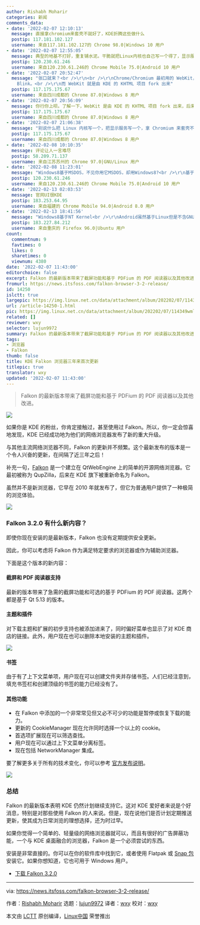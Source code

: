 ```yaml
---
author: Rishabh Moharir
categories: 新闻
comments_data:
- date: '2022-02-07 12:10:13'
  message: 直接拿chromium来套壳不就好了，KDE折腾这些做什么
  postip: 117.181.102.127
  username: 来自117.181.102.127的 Chrome 98.0|Windows 10 用户
- date: '2022-02-07 12:55:05'
  message: 典型的地基不打好，重复铺水泥。干脆就把Linux内核也自己写一个得了，显示服务也写一个，做个3k系统不好?
  postip: 120.230.61.246
  username: 来自120.230.61.246的 Chrome Mobile 75.0|Android 10 用户
- date: '2022-02-07 20:52:47'
  message: "张口就来？<br />\r\n<br />\r\nChrome/Chromium 最初用的 WebKit，后来基于 WebKit 自己搞了个
    Blink。<br />\r\n而 WebKit 就是由 KDE 的 KHTML 项目 fork 出来"
  postip: 117.175.175.67
  username: 来自四川成都的 Chrome 87.0|Windows 8 用户
- date: '2022-02-07 20:56:09'
  message: 你行你上呗。了解一下，WebKit 是由 KDE 的 KHTML 项目 fork 出来，后来基于 WebKit 才有了 Blink。
  postip: 117.175.175.67
  username: 来自四川成都的 Chrome 87.0|Windows 8 用户
- date: '2022-02-07 21:06:38'
  message: "别说什么把 Linux 内核写一个，把显示服务写一个，拿 Chromium 来套壳不就好了。<br />\r\nGoogle 巴不得这些浏览器多一点，这样就不会被反垄断调查了。"
  postip: 117.175.175.67
  username: 来自四川成都的 Chrome 87.0|Windows 8 用户
- date: '2022-02-08 10:10:35'
  message: 评论让人一言难尽
  postip: 58.209.71.137
  username: 来自江苏苏州的 Chrome 97.0|GNU/Linux 用户
- date: '2022-02-08 11:23:01'
  message: "Windows8基于MSDOS，不见你用它MSDOS，却用Windows8?<br />\r\n基于又有什么用?安卓基于Linux，Mac基于BSD，不见得后者比前者好用受欢迎"
  postip: 120.230.61.246
  username: 来自120.230.61.246的 Chrome Mobile 75.0|Android 10 用户
- date: '2022-02-13 02:03:53'
  message: 官网UI很KDE
  postip: 183.253.64.95
  username: 来自福建的 Chrome Mobile 94.0|Android 8.0 用户
- date: '2022-02-13 18:41:56'
  message: "Windows8基于NT Kernel<br />\r\nAndroid虽然基于Linux但是不含GNU组件(GNU/Linux)<br />\r\nMacOS基于XNU内核,与BSD已经有显著区别了"
  postip: 183.227.84.212
  username: 来自重庆的 Firefox 96.0|Ubuntu 用户
count:
  commentnum: 9
  favtimes: 0
  likes: 0
  sharetimes: 0
  viewnum: 4380
date: '2022-02-07 11:43:00'
editorchoice: false
excerpt: Falkon 的最新版本带来了截屏功能和基于 PDFium 的 PDF 阅读器以及其他改进。
fromurl: https://news.itsfoss.com/falkon-browser-3-2-release/
id: 14250
islctt: true
largepic: https://img.linux.net.cn/data/attachment/album/202202/07/114349wmlgigmk3qq3hh9l.png
url: /article-14250-1.html
pic: https://img.linux.net.cn/data/attachment/album/202202/07/114349wmlgigmk3qq3hh9l.png.thumb.jpg
related: []
reviewer: wxy
selector: lujun9972
summary: Falkon 的最新版本带来了截屏功能和基于 PDFium 的 PDF 阅读器以及其他改进。
tags:
- 浏览器
- Falkon
thumb: false
title: KDE Falkon 浏览器三年来首次更新
titlepic: true
translator: wxy
updated: '2022-02-07 11:43:00'
---
```



> 
> Falkon 的最新版本带来了截屏功能和基于 PDFium 的 PDF 阅读器以及其他改进。
> 
> 
> 


![](/data/attachment/album/202202/07/114349wmlgigmk3qq3hh9l.png)


如果你是 KDE 的粉丝，你肯定接触过，甚至使用过 Falkon。所以，你一定会惊喜地发现，KDE 已经成功地为他们的网络浏览器发布了新的重大升级。


与其他主流网络浏览器不同，Falkon 的更新并不频繁。这个最新发布的版本是一个令人兴奋的更新，在间隔了近三年之后！


补充一句，[Falkon](https://itsfoss.com/falkon-browser/) 是一个建立在 QtWebEngine 上的简单的开源网络浏览器。它最初被称为 QupZilla，后来在 KDE 旗下被重新命名为 Falkon。


虽然并不是新浏览器，它早在 2010 年就发布了，但它为普通用户提供了一种极简的浏览体验。


![](/data/attachment/album/202202/07/114350kff0ao08oyatz61t.png)


### Falkon 3.2.0 有什么新内容？


即使你现在安装的是最新版本，Falkon 也没有定期提供安全更新。


因此，你可以考虑将 Falkon 作为满足特定要求的浏览器或作为辅助浏览器。


下面是这个版本的新内容：


#### 截屏和 PDF 阅读器支持


最新的版本带来了急需的截屏功能和可选的基于 PDFium 的 PDF 阅读器。这两个都是基于 Qt 5.13 的版本。


#### 主题和插件


对下载主题和扩展的初步支持也被添加进来了，同时偏好菜单也显示了对 KDE 商店的链接。此外，用户现在也可以删除本地安装的主题和插件。


![](/data/attachment/album/202202/07/114351c43lzva4t34aze4n.png)


#### 书签


由于有了上下文菜单项，用户现在可以创建文件夹并存储书签。人们已经注意到，填充书签栏和创建顶级的书签的能力已经没有了。


#### 其他功能


* 在 Falkon 中添加的一个非常常见但又必不可少的功能是暂停或恢复下载的能力。
* 更新的 CookieManager 现在允许同时选择一个以上的 cookie。
* 首选项扩展现在可以筛选查找。
* 用户现在可以通过上下文菜单分离标签。
* 现在包括 NetworkManager 集成。


要了解更多关于所有的技术变化，你可以参考 [官方发布说明](https://www.falkon.org/2022/01/31/320-released/#disqus_thread)。


![](/data/attachment/album/202202/07/114542pbnh3pwdczbwc55c.png)


### 总结


Falkon 的最新版本表明 KDE 仍然计划继续支持它。这对 KDE 爱好者来说是个好消息，特别是对那些使用 Falkon 的人来说。但是，现在说他们是否计划定期推送更新，使其成为日常浏览的理想选择，还为时过早。


如果你觉得一个简单的、轻量级的网络浏览器就可以，而且有很好的广告屏蔽功能，一个与 KDE 桌面融合的浏览器，Falkon 是一个必须尝试的东西。


安装是非常直接的。你可以在你的软件库中找到它，或者使用 Flatpak 或 [Snap 包](https://snapcraft.io/falkon) 安装它。如果你想知道，它也可用于 Windows 用户。


* [下载 Falkon 3.2.0](https://www.falkon.org/download/)




---


via: <https://news.itsfoss.com/falkon-browser-3-2-release/>


作者：[Rishabh Moharir](https://news.itsfoss.com/author/rishabh/) 选题：[lujun9972](https://github.com/lujun9972) 译者：[wxy](https://github.com/wxy) 校对：[wxy](https://github.com/wxy)


本文由 [LCTT](https://github.com/LCTT/TranslateProject) 原创编译，[Linux中国](https://linux.cn/) 荣誉推出